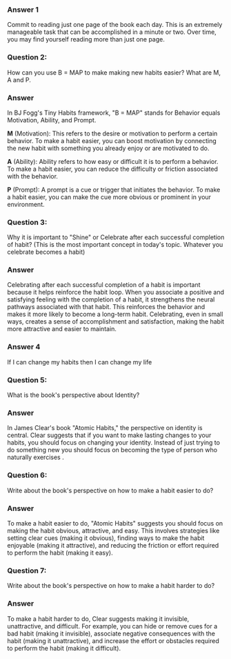 ### Answer 1
Commit to reading just one page of the book each day. This is an extremely manageable task that can be accomplished in a minute or two. 
Over time, you may find yourself reading more than just one page.
### Question 2: 
How can you use B = MAP to make making new habits easier? What are M, A and P.

### Answer
In BJ Fogg's Tiny Habits framework, "B = MAP" stands for Behavior equals Motivation, Ability, and Prompt.

**M** (Motivation): This refers to the desire or motivation to perform a certain behavior. To make a habit easier, you can boost motivation 
by connecting the new habit with something you already enjoy or are motivated to do.

**A** (Ability): Ability refers to how easy or difficult it is to perform a behavior. To make a habit easier, you can reduce 
the difficulty or friction associated with the behavior.

**P** (Prompt): A prompt is a cue or trigger that initiates the behavior. To make a habit easier, you can make the cue more obvious 
or prominent in your environment.

### Question 3: 
Why it is important to "Shine" or Celebrate after each successful completion of habit? (This is the most important concept in today's topic. Whatever you celebrate becomes a habit)

### Answer 
 Celebrating after each successful completion of a habit is important because it helps reinforce the habit loop. When you associate a 
 positive and satisfying feeling with the completion of a habit, it strengthens the neural pathways associated with that habit. 
 This reinforces the behavior and makes it more likely to become a long-term habit. Celebrating, even in small ways, creates a sense of
  accomplishment and satisfaction, making the habit more attractive and easier to maintain.
  
### Answer 4
If I can change my habits then I can change my life
### Question 5: 
What is the book's perspective about Identity?

### Answer 
In James Clear's book "Atomic Habits," the perspective on identity is central. Clear suggests that if you want to make lasting 
changes to your habits, you should focus on changing your identity. Instead of just trying to do something new 
you should focus on becoming the type of person who naturally exercises .

### Question 6: 
Write about the book's perspective on how to make a habit easier to do?
### Answer 
To make a habit easier to do, "Atomic Habits" suggests you should focus on making the habit obvious, attractive, and easy. 
 This involves strategies like setting clear cues (making it obvious), finding ways to make the habit enjoyable (making it attractive), 
 and reducing the friction or effort required to perform the habit (making it easy).

### Question 7: 
Write about the book's perspective on how to make a habit harder to do?
### Answer 
To make a habit harder to do, Clear suggests making it invisible, unattractive, and difficult. For example, 
you can hide or remove cues for a bad habit (making it invisible), associate negative consequences with the habit (making it unattractive), 
and increase the effort or obstacles required to perform the habit (making it difficult).

